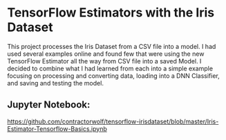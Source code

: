 # TensorFlow Estimators with the Iris Dataset

This project processes the Iris Dataset from a CSV file into a model.  I had used several examples online and found few that 
were using the new TensorFlow Estimator all the way from CSV file into a saved Model.  I decided to combine what I had learned from each into a simple 
example focusing on processing and converting data, loading into a DNN Classifier, and saving and testing the model.

## Jupyter Notebook:
https://github.com/contractorwolf/tensorflow-irisdataset/blob/master/Iris-Estimator-Tensorflow-Basics.ipynb
